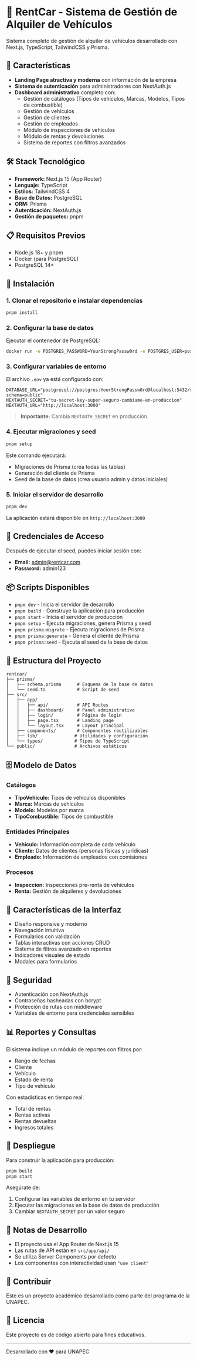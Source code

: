# 🚗 RentCar - Sistema de Gestión de Alquiler de Vehículos

Sistema completo de gestión de alquiler de vehículos desarrollado con Next.js, TypeScript, TailwindCSS y Prisma.

## 🚀 Características

- **Landing Page atractiva y moderna** con información de la empresa
- **Sistema de autenticación** para administradores con NextAuth.js
- **Dashboard administrativo** completo con:
  - Gestión de catálogos (Tipos de vehículos, Marcas, Modelos, Tipos de combustible)
  - Gestión de vehículos
  - Gestión de clientes
  - Gestión de empleados
  - Módulo de inspecciones de vehículos
  - Módulo de rentas y devoluciones
  - Sistema de reportes con filtros avanzados

## 🛠️ Stack Tecnológico

- **Framework:** Next.js 15 (App Router)
- **Lenguaje:** TypeScript
- **Estilos:** TailwindCSS 4
- **Base de Datos:** PostgreSQL
- **ORM:** Prisma
- **Autenticación:** NextAuth.js
- **Gestión de paquetes:** pnpm

## 📋 Requisitos Previos

- Node.js 18+ y pnpm
- Docker (para PostgreSQL)
- PostgreSQL 14+

## 🔧 Instalación

### 1. Clonar el repositorio e instalar dependencias

```bash
pnpm install
```

### 2. Configurar la base de datos

Ejecutar el contenedor de PostgreSQL:

```bash
docker run -e POSTGRES_PASSWORD=YourStrongPassw0rd -e POSTGRES_USER=postgres -e POSTGRES_DB=rentcar -p 5432:5432 --name rentcar_db -d postgres:latest
```

### 3. Configurar variables de entorno

El archivo `.env` ya está configurado con:

```env
DATABASE_URL="postgresql://postgres:YourStrongPassw0rd@localhost:5432/rentcar?schema=public"
NEXTAUTH_SECRET="tu-secret-key-super-seguro-cambiame-en-produccion"
NEXTAUTH_URL="http://localhost:3000"
```

> **Importante:** Cambia `NEXTAUTH_SECRET` en producción.

### 4. Ejecutar migraciones y seed

```bash
pnpm setup
```

Este comando ejecutará:
- Migraciones de Prisma (crea todas las tablas)
- Generación del cliente de Prisma
- Seed de la base de datos (crea usuario admin y datos iniciales)

### 5. Iniciar el servidor de desarrollo

```bash
pnpm dev
```

La aplicación estará disponible en `http://localhost:3000`

## 🔑 Credenciales de Acceso

Después de ejecutar el seed, puedes iniciar sesión con:

- **Email:** admin@rentcar.com
- **Password:** admin123

## 📦 Scripts Disponibles

- `pnpm dev` - Inicia el servidor de desarrollo
- `pnpm build` - Construye la aplicación para producción
- `pnpm start` - Inicia el servidor de producción
- `pnpm setup` - Ejecuta migraciones, genera Prisma y seed
- `pnpm prisma:migrate` - Ejecuta migraciones de Prisma
- `pnpm prisma:generate` - Genera el cliente de Prisma
- `pnpm prisma:seed` - Ejecuta el seed de la base de datos

## 📁 Estructura del Proyecto

```
rentcar/
├── prisma/
│   ├── schema.prisma      # Esquema de la base de datos
│   └── seed.ts            # Script de seed
├── src/
│   ├── app/
│   │   ├── api/           # API Routes
│   │   ├── dashboard/     # Panel administrativo
│   │   ├── login/         # Página de login
│   │   ├── page.tsx       # Landing page
│   │   └── layout.tsx     # Layout principal
│   ├── components/        # Componentes reutilizables
│   ├── lib/              # Utilidades y configuración
│   └── types/            # Tipos de TypeScript
└── public/               # Archivos estáticos
```

## 🗄️ Modelo de Datos

### Catálogos
- **TipoVehiculo:** Tipos de vehículos disponibles
- **Marca:** Marcas de vehículos
- **Modelo:** Modelos por marca
- **TipoCombustible:** Tipos de combustible

### Entidades Principales
- **Vehiculo:** Información completa de cada vehículo
- **Cliente:** Datos de clientes (personas físicas y jurídicas)
- **Empleado:** Información de empleados con comisiones

### Procesos
- **Inspeccion:** Inspecciones pre-renta de vehículos
- **Renta:** Gestión de alquileres y devoluciones

## 🎨 Características de la Interfaz

- Diseño responsive y moderno
- Navegación intuitiva
- Formularios con validación
- Tablas interactivas con acciones CRUD
- Sistema de filtros avanzado en reportes
- Indicadores visuales de estado
- Modales para formularios

## 🔐 Seguridad

- Autenticación con NextAuth.js
- Contraseñas hasheadas con bcrypt
- Protección de rutas con middleware
- Variables de entorno para credenciales sensibles

## 📊 Reportes y Consultas

El sistema incluye un módulo de reportes con filtros por:
- Rango de fechas
- Cliente
- Vehículo
- Estado de renta
- Tipo de vehículo

Con estadísticas en tiempo real:
- Total de rentas
- Rentas activas
- Rentas devueltas
- Ingresos totales

## 🚀 Despliegue

Para construir la aplicación para producción:

```bash
pnpm build
pnpm start
```

Asegúrate de:
1. Configurar las variables de entorno en tu servidor
2. Ejecutar las migraciones en la base de datos de producción
3. Cambiar `NEXTAUTH_SECRET` por un valor seguro

## 📝 Notas de Desarrollo

- El proyecto usa el App Router de Next.js 15
- Las rutas de API están en `src/app/api/`
- Se utiliza Server Components por defecto
- Los componentes con interactividad usan `"use client"`

## 🤝 Contribuir

Este es un proyecto académico desarrollado como parte del programa de la UNAPEC.

## 📄 Licencia

Este proyecto es de código abierto para fines educativos.

---

Desarrollado con ❤️ para UNAPEC
